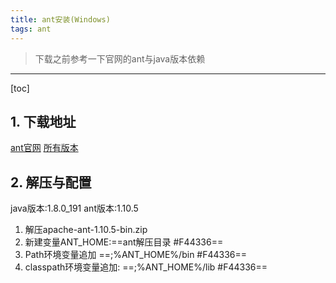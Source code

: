```yaml
---
title: ant安装(Windows)
tags: ant
---
```


> 下载之前参考一下官网的ant与java版本依赖
> 
----------



[toc]

## 1. 下载地址

[ant官网](http://ant.apache.org/)
[所有版本](https://www.apache.org/dist/ant/binaries/)

## 2. 解压与配置

java版本:1.8.0_191
ant版本:1.10.5

1. 解压apache-ant-1.10.5-bin.zip 
2. 新建变量ANT_HOME:==ant解压目录 #F44336==
3. Path环境变量追加
==;%ANT_HOME%/bin #F44336==
4. classpath环境变量追加:
==;%ANT_HOME%/lib #F44336==
